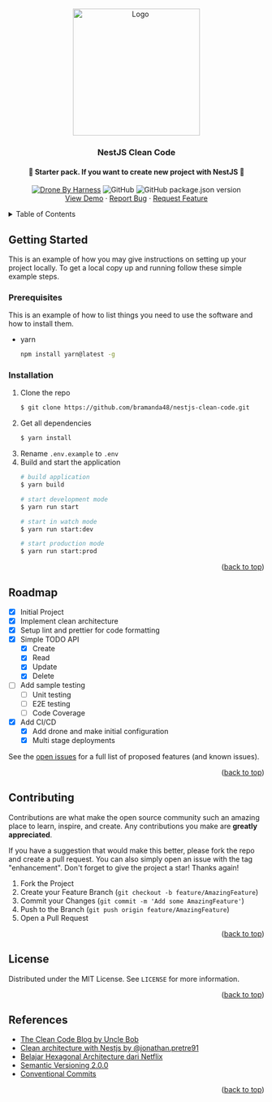 <!-- Improved compatibility of back to top link: See: https://github.com/othneildrew/Best-README-Template/pull/73 -->
<a name="readme-top"></a>

<!-- PROJECT LOGO -->
<br />
<div align="center">
  <a href="https://github.com/github_username/repo_name">
    <img src="https://camo.githubusercontent.com/5f54c0817521724a2deae8dedf0c280a589fd0aa9bffd7f19fa6254bb52e996a/68747470733a2f2f6e6573746a732e636f6d2f696d672f6c6f676f2d736d616c6c2e737667" alt="Logo" width="250" height="250">
  </a>

<h3 align="center">NestJS Clean Code</h3>

  <p align="center">
    <h4 align="center">🏁 Starter pack. If you want to create new project with NestJS 🎉</h4>
    <a href="https://drone.malang.dev/bramanda48/nestjs-clean-code" target="_blank" style="margin-top:10px;"><img src="https://drone.malang.dev/api/badges/bramanda48/nestjs-clean-code/status.svg?ref=refs/heads/master" alt="Drone By Harness" /></a>
    <img alt="GitHub" src="https://img.shields.io/github/license/bramanda48/nestjs-clean-code">
    <img alt="GitHub package.json version" src="https://img.shields.io/github/package-json/v/bramanda48/nestjs-clean-code">
    <br />
    <a href="https://github.com/bramanda48/nestjs-clean-code">View Demo</a>
    ·
    <a href="https://github.com/bramanda48/nestjs-clean-code/issues">Report Bug</a>
    ·
    <a href="https://github.com/bramanda48/nestjs-clean-code/issues">Request Feature</a>
  </p>
</div>



<!-- TABLE OF CONTENTS -->
<details>
  <summary>Table of Contents</summary>
  <ol>
    <li>
      <a href="#getting-started">Getting Started</a>
      <ul>
        <li><a href="#prerequisites">Prerequisites</a></li>
        <li><a href="#installation">Installation</a></li>
      </ul>
    </li>
    <li><a href="#roadmap">Roadmap</a></li>
    <li><a href="#contributing">Contributing</a></li>
    <li><a href="#license">License</a></li>
    <li><a href="#references">References</a></li>
  </ol>
</details>

<!-- GETTING STARTED -->
## Getting Started

This is an example of how you may give instructions on setting up your project locally.
To get a local copy up and running follow these simple example steps.

### Prerequisites

This is an example of how to list things you need to use the software and how to install them.
* yarn
  ```sh
  npm install yarn@latest -g
  ```

### Installation

1. Clone the repo
   ```sh
   $ git clone https://github.com/bramanda48/nestjs-clean-code.git
   ```
2. Get all dependencies
   ```sh
   $ yarn install
   ```
3. Rename `.env.example` to `.env`
5. Build and start the application
   ```sh
   # build application
   $ yarn build
   
   # start development mode
   $ yarn run start

   # start in watch mode
   $ yarn run start:dev

   # start production mode
   $ yarn run start:prod
   ```

<p align="right">(<a href="#readme-top">back to top</a>)</p>

<!-- ROADMAP -->
## Roadmap

- [x] Initial Project
- [x] Implement clean architecture
- [x] Setup lint and prettier for code formatting
- [x] Simple TODO API
    - [x] Create
    - [x] Read
    - [x] Update
    - [x] Delete
- [ ] Add sample testing
    - [ ] Unit testing
    - [ ] E2E testing
    - [ ] Code Coverage
- [x] Add CI/CD
    - [x] Add drone and make initial configuration
    - [x] Multi stage deployments 

See the [open issues](https://github.com/bramanda48/nestjs-clean-code/issues) for a full list of proposed features (and known issues).

<p align="right">(<a href="#readme-top">back to top</a>)</p>



<!-- CONTRIBUTING -->
## Contributing

Contributions are what make the open source community such an amazing place to learn, inspire, and create. Any contributions you make are **greatly appreciated**.

If you have a suggestion that would make this better, please fork the repo and create a pull request. You can also simply open an issue with the tag "enhancement".
Don't forget to give the project a star! Thanks again!

1. Fork the Project
2. Create your Feature Branch (`git checkout -b feature/AmazingFeature`)
3. Commit your Changes (`git commit -m 'Add some AmazingFeature'`)
4. Push to the Branch (`git push origin feature/AmazingFeature`)
5. Open a Pull Request

<p align="right">(<a href="#readme-top">back to top</a>)</p>



<!-- LICENSE -->
## License

Distributed under the MIT License. See `LICENSE` for more information.

<p align="right">(<a href="#readme-top">back to top</a>)</p>



<!-- REFERENCES -->
## References

* [The Clean Code Blog by Uncle Bob](https://blog.cleancoder.com/uncle-bob/2012/08/13/the-clean-architecture.html)
* [Clean architecture with Nestjs by @jonathan.pretre91](https://medium.com/@jonathan.pretre91/clean-architecture-with-nestjs-e089cef65045)
* [Belajar Hexagonal Architecture dari Netflix
](https://www.youtube.com/watch?v=Emqkkpcuo30)
* [Semantic Versioning 2.0.0
](https://semver.org/)
* [Conventional Commits
](https://www.conventionalcommits.org/en/v1.0.0/)

<p align="right">(<a href="#readme-top">back to top</a>)</p>